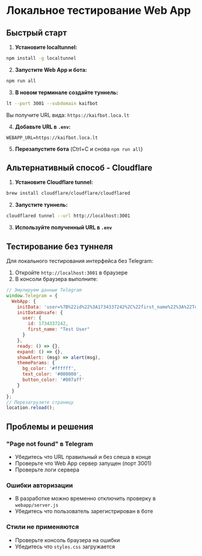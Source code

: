 # Локальное тестирование Web App

## Быстрый старт

1. **Установите localtunnel:**
```bash
npm install -g localtunnel
```

2. **Запустите Web App и бота:**
```bash
npm run all
```

3. **В новом терминале создайте туннель:**
```bash
lt --port 3001 --subdomain kaifbot
```

Вы получите URL вида: `https://kaifbot.loca.lt`

4. **Добавьте URL в `.env`:**
```env
WEBAPP_URL=https://kaifbot.loca.lt
```

5. **Перезапустите бота** (Ctrl+C и снова `npm run all`)

## Альтернативный способ - Cloudflare

1. **Установите Cloudflare tunnel:**
```bash
brew install cloudflare/cloudflare/cloudflared
```

2. **Запустите туннель:**
```bash
cloudflared tunnel --url http://localhost:3001
```

3. **Используйте полученный URL в `.env`**

## Тестирование без туннеля

Для локального тестирования интерфейса без Telegram:

1. Откройте `http://localhost:3001` в браузере
2. В консоли браузера выполните:
```javascript
// Эмулируем данные Telegram
window.Telegram = {
  WebApp: {
    initData: 'user=%7B%22id%22%3A1734337242%2C%22first_name%22%3A%22Test%22%7D',
    initDataUnsafe: {
      user: {
        id: 1734337242,
        first_name: "Test User"
      }
    },
    ready: () => {},
    expand: () => {},
    showAlert: (msg) => alert(msg),
    themeParams: {
      bg_color: '#ffffff',
      text_color: '#000000',
      button_color: '#007aff'
    }
  }
};
// Перезагрузите страницу
location.reload();
```

## Проблемы и решения

### "Page not found" в Telegram
- Убедитесь что URL правильный и без слеша в конце
- Проверьте что Web App сервер запущен (порт 3001)
- Проверьте логи сервера

### Ошибки авторизации
- В разработке можно временно отключить проверку в `webapp/server.js`
- Убедитесь что пользователь зарегистрирован в боте

### Стили не применяются
- Проверьте консоль браузера на ошибки
- Убедитесь что `styles.css` загружается